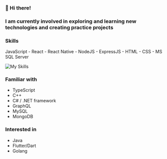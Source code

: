 ### 👋 Hi there!

### I am currently involved in exploring and learning new technologies and creating practice projects

### Skills
JavaScript - React - React Native - NodeJS - ExpressJS - HTML - CSS - MS SQL Server

![My Skills](https://skillicons.dev/icons?i=javascript,react,nodejs,expressjs,html,css)

### Familiar with
* TypeScript
* C++
* C# / .NET framework
* GraphQL
* MySQL
* MongoDB

### Interested in
* Java
* Flutter/Dart 
* Golang

